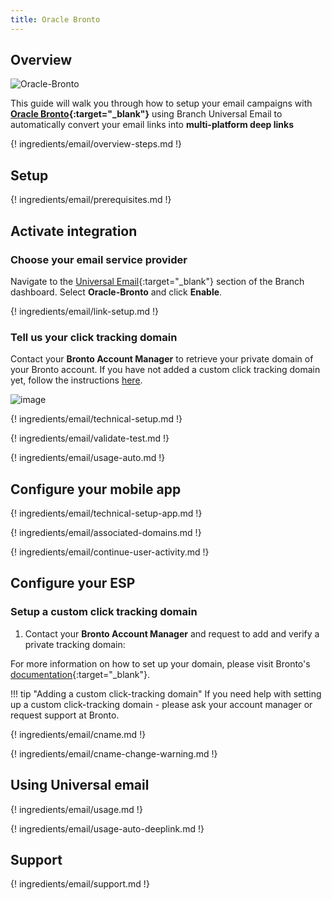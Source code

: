 ```yaml
---
title: Oracle Bronto
---
```

## Overview

![Oracle-Bronto](/_assets/img/pages/email/oracle-bronto/oracle-bronto.png)

This guide will walk you through how to setup your email campaigns with **[Oracle Bronto](https://bronto.com/){:target="\_blank"}** using Branch Universal Email to automatically convert your email links into **multi-platform deep links**

{! ingredients/email/overview-steps.md !}

## Setup

{! ingredients/email/prerequisites.md !}

## Activate integration

### Choose your email service provider

Navigate to the [Universal Email](https://dashboard.branch.io/email){:target="\_blank"} section of the Branch dashboard. Select <notranslate>**Oracle-Bronto**</notranslate> and click <notranslate>**Enable**</notranslate>.

{! ingredients/email/link-setup.md !}

### Tell us your click tracking domain

Contact your **Bronto Account Manager** to retrieve your private domain of your Bronto account. If you have not added a custom click tracking domain yet, follow the instructions [here](#setup-a-custom-click-tracking-domain).

![image](/_assets/img/pages/email/oracle-bronto/setup-config.png)

{! ingredients/email/technical-setup.md !}

{! ingredients/email/validate-test.md !}

{! ingredients/email/usage-auto.md !}

## Configure your mobile app

{! ingredients/email/technical-setup-app.md !}

{! ingredients/email/associated-domains.md !}

{! ingredients/email/continue-user-activity.md !}

## Configure your ESP

### Setup a custom click tracking domain

1. Contact your **Bronto Account Manager** and request to add and verify a private tracking domain:

For more information on how to set up your domain, please visit Bronto's [documentation](https://helpdocs.bronto.com/bmp/task/t_bmp_home_data_exchange_link_tracking_set_up.html){:target="\_blank"}.

!!! tip "Adding a custom click-tracking domain"
    If you need help with setting up a custom click-tracking domain - please ask your account manager or request support at Bronto.

{! ingredients/email/cname.md !}

{! ingredients/email/cname-change-warning.md !}

## Using Universal email

{! ingredients/email/usage.md !}

{! ingredients/email/usage-auto-deeplink.md !}

## Support

{! ingredients/email/support.md !}
